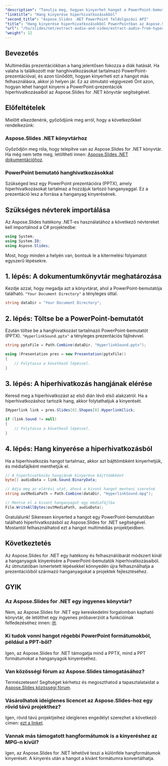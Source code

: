 ```yaml
---
"description": "Tanulja meg, hogyan kinyerhet hangot a PowerPoint-bemutatók hiperhivatkozásaiból az Aspose.Slides for .NET segítségével. Ez a lépésről lépésre szóló útmutató világos utasításokat tartalmaz."
"linktitle": "Hang kinyerése hiperhivatkozásokból"
"second_title": "Aspose.Slides .NET PowerPoint feldolgozási API"
"title": "Hang kinyerése hiperhivatkozásokból PowerPointban az Aspose.Slides használatával"
"url": "/hu/slides/net/extract-audio-and-video/extract-audio-from-hyperlinks/"
"weight": 12
---
```


## Bevezetés

Multimédiás prezentációkban a hang jelentősen fokozza a diák hatását. Ha valaha is találkozott már hanghivatkozásokat tartalmazó PowerPoint-prezentációval, és azon tűnődött, hogyan kinyerheti ezt a hangot más felhasználásra, akkor jó helyen jár. Ez az útmutató végigvezeti Önt azon, hogyan lehet hangot kinyerni a PowerPoint-prezentációk hiperhivatkozásaiból az Aspose.Slides for .NET könyvtár segítségével.

## Előfeltételek

Mielőtt elkezdenénk, győződjünk meg arról, hogy a következőkkel rendelkezünk:

### Aspose.Slides .NET könyvtárhoz

Győződjön meg róla, hogy telepítve van az Aspose.Slides for .NET könyvtár. Ha még nem tette meg, letöltheti innen: [Aspose.Slides .NET dokumentációhoz](https://reference.aspose.com/slides/net/).

### PowerPoint bemutató hanghivatkozásokkal

Szükséged lesz egy PowerPoint prezentációra (PPTX), amely hiperhivatkozásokat tartalmaz a hozzájuk tartozó hanganyaggal. Ez a prezentáció lesz a forrása a hanganyag kinyerésének.

## Szükséges névterek importálása

Az Aspose.Slides hatékony .NET-es használatához a következő névtereket kell importálnod a C# projektedbe:

```csharp
using System;
using System.IO;
using Aspose.Slides;
```

Most, hogy minden a helyén van, bontsuk le a kitermelési folyamatot egyszerű lépésekre.

## 1. lépés: A dokumentumkönyvtár meghatározása

Kezdje azzal, hogy megadja azt a könyvtárat, ahol a PowerPoint-bemutatója található. `"Your Document Directory"` a tényleges úttal.

```csharp
string dataDir = "Your Document Directory";
```

## 2. lépés: Töltse be a PowerPoint-bemutatót

Ezután töltse be a hanghivatkozást tartalmazó PowerPoint-bemutatót (PPTX). `"HyperlinkSound.pptx"` a tényleges prezentációs fájlnévvel.

```csharp
string pptxFile = Path.Combine(dataDir, "HyperlinkSound.pptx");

using (Presentation pres = new Presentation(pptxFile))
{
    // Folytassa a következő lépéssel.
}
```

## 3. lépés: A hiperhivatkozás hangjának elérése

Keresd meg a hiperhivatkozást az első dián lévő első alakzatról. Ha a hiperhivatkozáshoz tartozik hang, akkor folytathatjuk a kinyerését.

```csharp
IHyperlink link = pres.Slides[0].Shapes[0].HyperlinkClick;

if (link.Sound != null)
{
    // Folytassa a következő lépéssel.
}
```

## 4. lépés: Hang kinyerése a hiperhivatkozásból

Ha a hiperhivatkozás hangot tartalmaz, akkor azt bájttömbként kinyerhetjük, és médiafájlként menthetjük el.

```csharp
// A hiperhivatkozás hangjának kinyerése bájttömbként
byte[] audioData = link.Sound.BinaryData;

// Adja meg az elérési utat, ahová a kivont hangot menteni szeretné
string outMediaPath = Path.Combine(dataDir, "HyperlinkSound.mpg");

// Mentse el a kivont hanganyagot egy médiafájlba
File.WriteAllBytes(outMediaPath, audioData);
```

Gratulálunk! Sikeresen kinyerted a hangot egy PowerPoint-bemutatóban található hiperhivatkozásból az Aspose.Slides for .NET segítségével. Mostantól felhasználhatod ezt a hangot multimédiás projektjeidben.

## Következtetés

Az Aspose.Slides for .NET egy hatékony és felhasználóbarát módszert kínál a hanganyagok kinyerésére a PowerPoint-bemutatók hiperhivatkozásaiból. Az útmutatóban ismertetett lépésekkel könnyedén újra felhasználhatja a prezentációiból származó hanganyagokat a projektek fejlesztéséhez.

## GYIK

### Az Aspose.Slides for .NET egy ingyenes könyvtár?
Nem, az Aspose.Slides for .NET egy kereskedelmi forgalomban kapható könyvtár, de letölthet egy ingyenes próbaverziót a funkcióinak felfedezéséhez innen: [itt](https://releases.aspose.com/).

### Ki tudok vonni hangot régebbi PowerPoint formátumokból, például a PPT-ből?
Igen, az Aspose.Slides for .NET támogatja mind a PPTX, mind a PPT formátumokat a hanganyagok kinyeréséhez.

### Van közösségi fórum az Aspose.Slides támogatásához?
Természetesen! Segítséget kérhetsz és megoszthatod a tapasztalataidat a [Aspose.Slides közösségi fórum](https://forum.aspose.com/).

### Vásárolhatok ideiglenes licencet az Aspose.Slides-hoz egy rövid távú projekthez?
Igen, rövid távú projektjeihez ideiglenes engedélyt szerezhet a következő címen: [ezt a linket](https://purchase.aspose.com/temporary-license/).

### Vannak más támogatott hangformátumok is a kinyeréshez az MPG-n kívül?
Igen, az Aspose.Slides for .NET lehetővé teszi a különféle hangformátumok kinyerését. A kinyerés után a hangot a kívánt formátumra konvertálhatja.